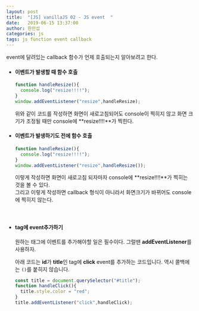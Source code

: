 ```yaml
---
layout: post
title:  "[JS] vanillaJS 02 - JS event  "
date:   2019-06-15 13:37:00
author: 한만섭
categories: js
tags: js function event callback
---
```


event에 달려있는 callback 함수가 언제 호출되는지 알아보려고 한다. 

* #### 이벤트가 발생할 때 함수 호출 
  
  ```javascript
  function handleResize(){
    console.log("resize!!!!");
  }
  window.addEventListener("resize",handleResize);
  ```
  
  위와 같이 코드를 작성하면 화면이 새로고침되어도 console이 찍히지 않고 화면 크기가 조정될 때만 console에 **resize!!!!**가 찍힌다. 
  
* #### 이벤트가 발생하기도 전에 함수 호출 
  
  ```javascript
  function handleResize(){
    console.log("resize!!!!");
  }
  window.addEventListener("resize",handleResize());
  ```
  이렇게 작성하면 화면이 새로고침 되자마자 console에 **resize!!!!**가 찍히는 것을 볼 수 있다.  
  그리고 이렇게 작성하면 callback 형식이 아니라서 화면크기가 바뀌어도 console에 찍히지 않는다. 

　  
* #### tag에 event추가하기 
  원하는 태그에 이벤트를 추가해야할 일은 필수이다. 그럴땐 **addEventListener**를 사용하자.  
  
  아래 코드는 **id**가 **title**인 tag에 **click** event를 추가하는 코드입니다. 역시 콜백에는 `()`를 붙히지 않습니다. 
  ```javascript
  const title = document.querySelector("#title");
  function handleClick(){
    title.style.color = "red";
  }
  title.addEventListener("click",handleClick);
  ```

